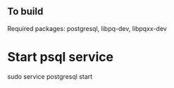 ## To build

Required packages: postgresql, libpq-dev, libpqxx-dev

# Start psql service 
sudo service postgresql start


